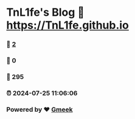 # TnL1fe's Blog :link: https://TnL1fe.github.io 
### :page_facing_up: [2](https://TnL1fe.github.io/tag.html) 
### :speech_balloon: 0 
### :hibiscus: 295 
### :alarm_clock: 2024-07-25 11:06:06 
### Powered by :heart: [Gmeek](https://github.com/Meekdai/Gmeek)
